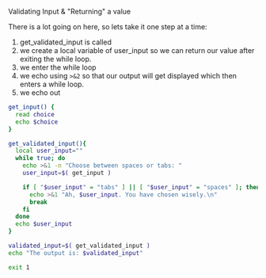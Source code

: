 Validating Input & "Returning" a value

There is a lot going on here, so lets take it one step at a time:

1. get_validated_input is called
2. we create a local variable of user_input so we can return our value
   after exiting the while loop.
3. we enter the while loop
4. we echo using `>&2` so that our output will get displayed which then enters a while loop.
5. we echo out

```sh
get_input() {
  read choice
  echo $choice
}

get_validated_input(){
  local user_input=""
  while true; do
    echo >&1 -n "Choose between spaces or tabs: "
    user_input=$( get_input )

    if [ "$user_input" = "tabs" ] || [ "$user_input" = "spaces" ]; then
      echo >&1 "Ah, $user_input. You have chosen wisely.\n"
      break
    fi
  done
  echo $user_input
}

validated_input=$( get_validated_input )
echo "The output is: $validated_input"

exit 1
```
